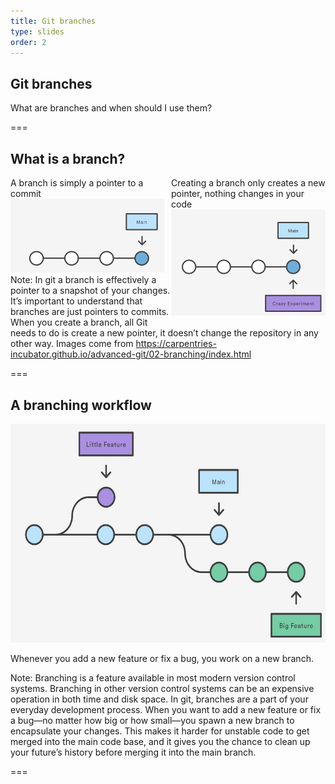 ```yaml
---
title: Git branches
type: slides
order: 2
---
```



<!-- .slide: data-state="title" -->
## Git branches

What are branches and when should I use them?

===

<!-- .slide: data-state="standard" -->
## What is a branch?
<div style="float: left; width: 49%;">
  A branch is simply a pointer to a commit
  <img src="./media/main-branch.png"/>
</div>
<div class="fragment" style="float: right; width: 49%;">
  Creating a branch only creates a new pointer, nothing changes in your code
  <img src="./media/crazy-experiment-branch.png"/>
</div>

Note:
In git a branch is effectively a pointer to a snapshot of your changes. 
It’s important to understand that branches are just pointers to commits. 
When you create a branch, all Git needs to do is create a new pointer, 
it doesn’t change the repository in any other way.
Images come from https://carpentries-incubator.github.io/advanced-git/02-branching/index.html

===

<!-- .slide: data-state="standard" -->
## A branching workflow
<img style="height: 350px;" src="./media/branching-example.png">

Whenever you add a new feature or fix a bug, you work on a new branch.

Note:
Branching is a feature available in most modern version control systems. 
Branching in other version control systems can be an expensive operation in both time and disk space. 
In git, branches are a part of your everyday development process. 
When you want to add a new feature or fix a bug—no matter how big or how small—you spawn a new branch 
to encapsulate your changes. 
This makes it harder for unstable code to get merged into the main code base, 
and it gives you the chance to clean up your future’s history before merging it into the main branch.

===